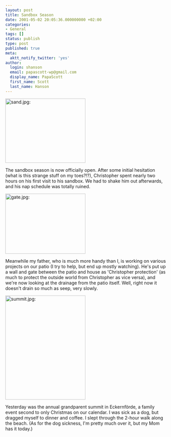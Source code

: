 ```yaml
---
layout: post
title: Sandbox Season
date: 2001-05-02 20:05:36.000000000 +02:00
categories:
- General
tags: []
status: publish
type: post
published: true
meta:
  aktt_notify_twitter: 'yes'
author:
  login: shanson
  email: papascott-wp@gmail.com
  display_name: PapaScott
  first_name: Scott
  last_name: Hanson
---
```

<p><img src="https://www.papascott.de/wordpress/wp-content/uploads/2001/05/sand.jpg" height="200" width="250" border="0" alt="sand.jpg: " /></p>
<p>The sandbox season is now officially open. After some initial hesitation (what is this strange stuff on my toes?!?), Christopher spent nearly two hours on his first visit to his sandbox. We had to shake him out afterwards, and his nap schedule was totally ruined.</p>
<p><img src="https://www.papascott.de/wordpress/wp-content/uploads/2001/05/gate.jpg" height="187" width="250" border="0" alt="gate.jpg: " /></p>
<p>Meanwhile my father, who is much more handy than I, is working on various projects on our patio (I try to help, but end up mostly watching). He's put up a wall and gate between the patio and house as 'Christopher protection' (as much to protect the outside world from Christopher as vice versa), and we're now looking at the drainage from the patio itself. Well, right now it doesn't drain so much as seep, very slowly. </p>
<p><img src="https://www.papascott.de/wordpress/wp-content/uploads/2001/05/summit.jpg" height="324" width="250" border="0" alt="summit.jpg: " /></p>
<p>Yesterday was the annual grandparent summit in Eckernförde, a family event second to only Christmas on our calendar. I was sick as a dog, but dragged myself to dinner and coffee. I slept through the 2-hour walk along the beach. (As for the dog sickness, I'm pretty much over it, but my Mom has it today.)</p>
